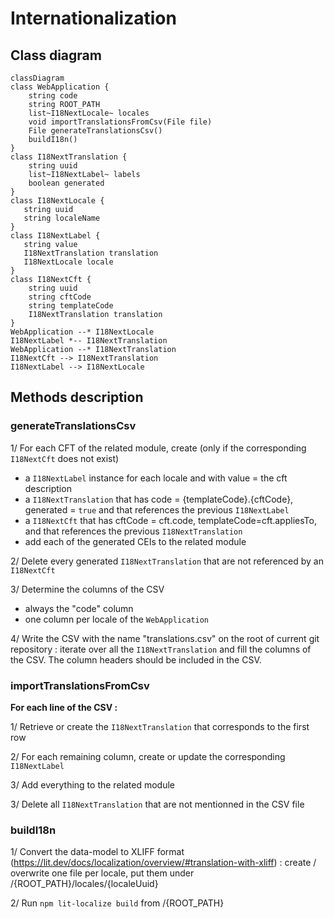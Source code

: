 # Internationalization

## Class diagram

```mermaid
classDiagram
class WebApplication {
    string code
    string ROOT_PATH
    list~I18NextLocale~ locales
    void importTranslationsFromCsv(File file)
    File generateTranslationsCsv()
    buildI18n()
}
class I18NextTranslation {
    string uuid
    list~I18NextLabel~ labels
    boolean generated
}
class I18NextLocale {
   string uuid
   string localeName
}
class I18NextLabel {
   string value
   I18NextTranslation translation
   I18NextLocale locale
}
class I18NextCft {
    string uuid
    string cftCode
    string templateCode
    I18NextTranslation translation
}
WebApplication --* I18NextLocale
I18NextLabel *-- I18NextTranslation
WebApplication --* I18NextTranslation
I18NextCft --> I18NextTranslation
I18NextLabel --> I18NextLocale
```

## Methods description

### generateTranslationsCsv

1/ For each CFT of the related module, create (only if the corresponding `I18NextCft` does not exist)
- a `I18NextLabel` instance for each locale and with value = the cft description
- a `I18NextTranslation` that has code = {templateCode}.{cftCode}, generated = `true` and that references the previous `I18NextLabel`
- a  `I18NextCft` that has cftCode = cft.code, templateCode=cft.appliesTo, and that references the previous `I18NextTranslation`
- add each of the generated CEIs to the related module

2/ Delete every generated `I18NextTranslation` that are not referenced by an `I18NextCft`

3/ Determine the columns of the CSV
- always the "code" column
- one column per locale of the `WebApplication`

4/ Write the CSV with the name "translations.csv" on the root of current git repository : iterate over all the `I18NextTranslation` and fill the columns of the CSV. The column headers should be included in the CSV.

### importTranslationsFromCsv

**For each line of the CSV :** 

1/ Retrieve or create the `I18NextTranslation` that corresponds to the first row

2/ For each remaining column, create or update the corresponding `I18NextLabel`

3/ Add everything to the related module

3/ Delete all `I18NextTranslation` that are not mentionned in the CSV file

### buildI18n

1/ Convert the data-model to XLIFF format (https://lit.dev/docs/localization/overview/#translation-with-xliff) : create / overwrite one file per locale, put them under /{ROOT_PATH}/locales/{localeUuid}

2/ Run `npm lit-localize build` from /{ROOT_PATH}
